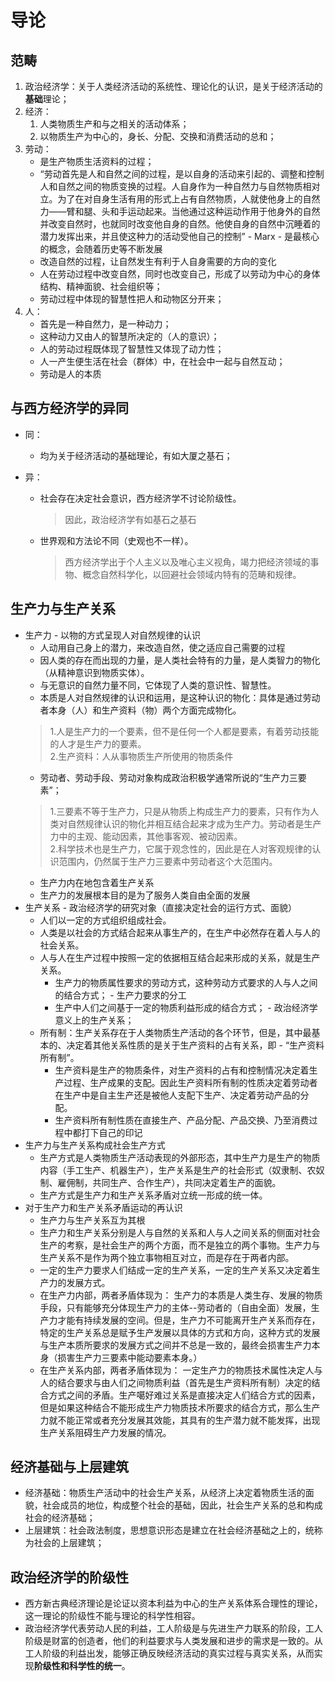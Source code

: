 # 导论

## 范畴
1. 政治经济学：关于人类经济活动的系统性、理论化的认识，是关于经济活动的**基础**理论；
2. 经济：
    1. 人类物质生产和与之相关的活动体系；
    2. 以物质生产为中心的，身长、分配、交换和消费活动的总和；
3. 劳动：
    * 是生产物质生活资料的过程；
    * “劳动首先是人和自然之间的过程，是以自身的活动来引起的、调整和控制人和自然之间的物质变换的过程。人自身作为一种自然力与自然物质相对立。为了在对自身生活有用的形式上占有自然物质，人就使他身上的自然力——臂和腿、头和手运动起来。当他通过这种运动作用于他身外的自然并改变自然时，也就同时改变他自身的自然。他使自身的自然中沉睡着的潜力发挥出来，并且使这种力的活动受他自己的控制” - Marx - 是最核心的概念，会随着历史等不断发展
    * 改造自然的过程，让自然发生有利于人自身需要的方向的变化
    * 人在劳动过程中改变自然，同时也改变自己，形成了以劳动为中心的身体结构、精神面貌、社会组织等；
    * 劳动过程中体现的智慧性把人和动物区分开来；
4. 人：
    * 首先是一种自然力，是一种动力；
    * 这种动力又由人的智慧所决定的（人的意识）；
    * 人的劳动过程既体现了智慧性又体现了动力性；
    * 人一产生便生活在社会（群体）中，在社会中一起与自然互动；
    * 劳动是人的本质

## 与西方经济学的异同
* 同：
    * 均为关于经济活动的基础理论，有如大厦之基石；

* 异：
    * 社会存在决定社会意识，西方经济学不讨论阶级性。
        > 因此，政治经济学有如基石之基石
    * 世界观和方法论不同（史观也不一样）。
        > 西方经济学出于个人主义以及唯心主义视角，竭力把经济领域的事物、概念自然科学化，以回避社会领域内特有的范畴和规律。

## 生产力与生产关系
* 生产力 - 以物的方式呈现人对自然规律的认识
    * 人动用自己身上的潜力，来改造自然，使之适应自己需要的过程
    * 因人类的存在而出现的力量，是人类社会特有的力量，是人类智力的物化（从精神意识到物质实体）。
    * 与无意识的自然力量不同，它体现了人类的意识性、智慧性。
    * 本质是人对自然规律的认识和运用，是这种认识的物化：具体是通过劳动者本身（人）和生产资料（物）两个方面完成物化。
    > 1.人是生产力的一个要素，但不是任何一个人都是要素，有着劳动技能的人才是生产力的要素。  
    > 2.生产资料：人从事物质生产所使用的物质条件
    * 劳动者、劳动手段、劳动对象构成政治积极学通常所说的“生产力三要素”；
    > 1.三要素不等于生产力，只是从物质上构成生产力的要素，只有作为人类对自然规律认识的物化并相互结合起来才成为生产力。劳动者是生产力中的主观、能动因素，其他事客观、被动因素。  
    > 2.科学技术也是生产力，它属于观念性的，因此是在人对客观规律的认识范围内，仍然属于生产力三要素中劳动者这个大范围内。
    * 生产力内在地包含着生产关系
    * 生产力的发展根本目的是为了服务人类自由全面的发展
* 生产关系 - 政治经济学的研究对象（直接决定社会的运行方式、面貌）
    * 人们以一定的方式组织组成社会。
    * 人类是以社会的方式结合起来从事生产的，在生产中必然存在着人与人的社会关系。
    * 人与人在生产过程中按照一定的依据相互结合起来形成的关系，就是生产关系。
        * 生产力的物质属性要求的劳动方式，这种劳动方式要求的人与人之间的结合方式； - 生产力要求的分工
        * 生产中人们之间基于一定的物质利益形成的结合方式； - 政治经济学意义上的生产关系；
    * 所有制：生产关系存在于人类物质生产活动的各个环节，但是，其中最基本的、决定着其他关系性质的是关于生产资料的占有关系，即 - “生产资料所有制”。
        * 生产资料是生产的物质条件，对生产资料的占有和控制情况决定着生产过程、生产成果的支配。因此生产资料所有制的性质决定着劳动者在生产中是自主生产还是被他人支配下生产、决定着劳动产品的分配。
        * 生产资料所有制性质在直接生产、产品分配、产品交换、乃至消费过程中都打下自己的印记
* 生产力与生产关系构成社会生产方式
    * 生产方式是人类物质生产活动表现的外部形态，其中生产力是生产的物质内容（手工生产、机器生产），生产关系是生产的社会形式（奴隶制、农奴制、雇佣制，共同生产、合作生产），共同决定着生产的面貌。
    * 生产方式是生产力和生产关系矛盾对立统一形成的统一体。
* 对于生产力和生产关系矛盾运动的再认识
    * 生产力与生产关系互为其根
    * 生产力和生产关系分别是人与自然的关系和人与人之间关系的侧面对社会生产的考察，是社会生产的两个方面，而不是独立的两个事物。生产力与生产关系不是作为两个独立事物相互对立，而是存在于两者内部。
    * 一定的生产力要求人们结成一定的生产关系，一定的生产关系又决定着生产力的发展方式。
    * 在生产力内部，两者矛盾体现为： 生产力的本质是人类生存、发展的物质手段，只有能够充分体现生产力的主体--劳动者的（自由全面）发展，生产力才能有持续发展的空间。但是，生产力不可能离开生产关系而存在，特定的生产关系总是赋予生产发展以具体的方式和方向，这种方式的发展与生产本质所要求的发展方式之间并不总是一致的，最终会损害生产力本身（损害生产力三要素中能动要素本身。）
    * 在生产关系内部，两者矛盾体现为： 一定生产力的物质技术属性决定人与人的结合要求与由人们之间物质利益（首先是生产资料所有制）决定的结合方式之间的矛盾。生产噶好难过关系是直接决定人们结合方式的因素，但是如果这种结合不能形成生产力物质技术所要求的结合方式，那么生产力就不能正常或者充分发展其效能，其具有的生产潜力就不能发挥，出现生产关系阻碍生产力发展的情况。

## 经济基础与上层建筑
* 经济基础：物质生产活动中的社会生产关系，从经济上决定着物质生活的面貌，社会成员的地位，构成整个社会的基础，因此，社会生产关系的总和构成社会的经济基础；
* 上层建筑：社会政法制度，思想意识形态是建立在社会经济基础之上的，统称为社会的上层建筑；

## 政治经济学的阶级性
* 西方新古典经济理论是论证以资本利益为中心的生产关系体系合理性的理论，这一理论的阶级性不能与理论的科学性相容。
* 政治经济学代表劳动人民的利益，工人阶级是与先进生产力联系的阶段，工人阶级是财富的创造者，他们的利益要求与人类发展和进步的需求是一致的。从工人阶级的利益出发，能够正确反映经济活动的真实过程与真实关系，从而实现**阶级性和科学性的统一**。
